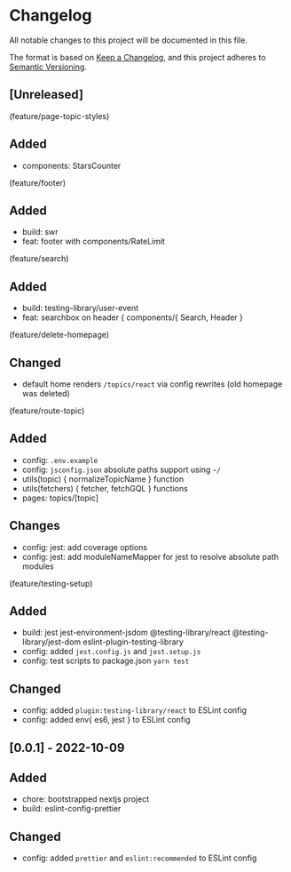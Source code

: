 # Changelog
All notable changes to this project will be documented in this file.

The format is based on [Keep a Changelog](https://keepachangelog.com/en/1.0.0/),
and this project adheres to [Semantic Versioning](https://semver.org/spec/v2.0.0.html).

## [Unreleased]

(feature/page-topic-styles)
## Added
- components: StarsCounter

(feature/footer)
## Added
- build: swr
- feat: footer with components/RateLimit

(feature/search)
## Added
- build: testing-library/user-event
- feat: searchbox on header { components/{ Search, Header }

(feature/delete-homepage)
## Changed
- default home renders `/topics/react` via config rewrites (old homepage was deleted)

(feature/route-topic)
## Added
- config: `.env.example`
- config: `jsconfig.json` absolute paths support using `~/`
- utils(topic) { normalizeTopicName } function
- utils(fetchers) { fetcher, fetchGQL } functions
- pages: topics/[topic]

## Changes
- config: jest: add coverage options
- config: jest: add moduleNameMapper for jest to resolve absolute path modules

(feature/testing-setup)
## Added
- build: jest jest-environment-jsdom @testing-library/react @testing-library/jest-dom eslint-plugin-testing-library
- config: added `jest.config.js` and `jest.setup.js`
- config: test scripts to package.json `yarn test`

## Changed
- config: added `plugin:testing-library/react` to ESLint config
- config: added env{ es6, jest } to ESLint config

## [0.0.1] - 2022-10-09
## Added
- chore: bootstrapped nextjs project
- build: eslint-config-prettier

## Changed
- config: added `prettier` and `eslint:recommended` to ESLint config

